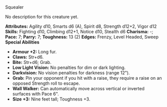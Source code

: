 Squealer

No description for this creature yet.

**Attributes:** Agility d10, Smarts d6 (A), Spirit d8, Strength d12+2,
Vigor d12
**Skills:** Fighting d10, Climbing d12+1, Notice d10, Stealth d6
**Charisma:** -; **Pace:** 7; **Parry:** 7; **Toughness:** 13 (2)
**Edges:** Frenzy, Level Headed, Sweep
**Special Abilities**
- **Armour +2:** Long fur.
- **Claws:** Str+d6.
- **Bite:** Str+d6; Grab.
- **Low Light Vision:** No penalties for dim or dark lighting.
- **Darkvision:** No vision penalties for darkness (range 12").
- **Grab:** Pin your opponent if you hit with a raise, they require a
raise on an opposed Strength roll to escape.
- **Wall Walker:** Can automatically move across vertical or inverted
surfaces with Pace 6".
- **Size +3:** Nine feet tall; Toughness +3.

